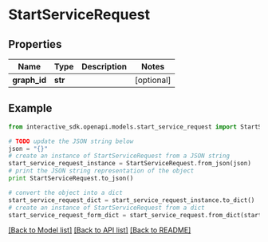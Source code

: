 # StartServiceRequest


## Properties

Name | Type | Description | Notes
------------ | ------------- | ------------- | -------------
**graph_id** | **str** |  | [optional] 

## Example

```python
from interactive_sdk.openapi.models.start_service_request import StartServiceRequest

# TODO update the JSON string below
json = "{}"
# create an instance of StartServiceRequest from a JSON string
start_service_request_instance = StartServiceRequest.from_json(json)
# print the JSON string representation of the object
print StartServiceRequest.to_json()

# convert the object into a dict
start_service_request_dict = start_service_request_instance.to_dict()
# create an instance of StartServiceRequest from a dict
start_service_request_form_dict = start_service_request.from_dict(start_service_request_dict)
```
[[Back to Model list]](../README.md#documentation-for-models) [[Back to API list]](../README.md#documentation-for-api-endpoints) [[Back to README]](../README.md)


